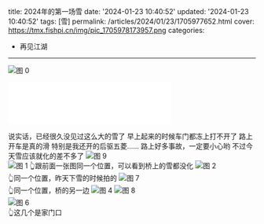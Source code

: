 title: 2024年的第一场雪
date: '2024-01-23 10:40:52'
updated: '2024-01-23 10:40:52'
tags: [雪]
permalink: /articles/2024/01/23/1705977652.html
cover: https://tmx.fishpi.cn/img/pic_1705978173957.png
categories: 
- 再见江湖
---
![图 0](https://tmx.fishpi.cn/img/pic_1705978173957.png) 

<iframe frameborder="no" border="0" marginwidth="0" marginheight="0" width=330 height=86 src="//music.163.com/outchain/player?type=2&id=1347541140&auto=0&height=66"></iframe>

说实话，已经很久没见过这么大的雪了
早上起来的时候车门都冻上打不开了
路上开车是真的滑
特别是我还开的后驱五菱……
路上好多事故，一定要小心哟
不过今天雪应该就化的差不多了
![图 9](https://tmx.fishpi.cn/img/pic_1705979448558.png)  
![图 1](https://tmx.fishpi.cn/img/pic_1705978323397.png) 
👆跟前面一张图同一个位置，可以看到桥上的雪都没化
![图 2](https://tmx.fishpi.cn/img/pic_1705978373143.png)  
👆同一个位置，昨天下雪的时候拍的
![图 7](https://tmx.fishpi.cn/img/pic_1705978629735.png)  
👆同一个位置，桥的另一边
![图 4](https://tmx.fishpi.cn/img/pic_1705978451677.png) 
![图 8](https://tmx.fishpi.cn/img/pic_1705978661712.png)  
![图 6](https://tmx.fishpi.cn/img/pic_1705978532478.png)  
👆这几个是家门口



